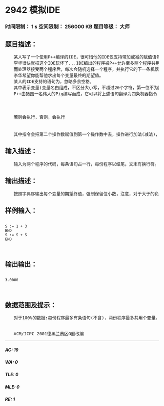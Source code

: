 # 2942 模拟IDE   
### 时间限制： 1 s     空间限制： 256000 KB     题目等级： 大师  
## 题目描述：  

<pre>
　　某人写了一个使用P++编译的IDE，很可惜他的IDE仅支持带加或减的赋值语句，并没有写完就被李华拿去玩了。
　　李华很快就把这个IDE玩坏了...IDE编出的程序被P++允许至多两个程序共用变量同时运行(好神奇他是怎么做到的)。比较幸运地是，两个程序的寄存器并没有出现共用的情况。
　　而处理器接受两个程序后，每次会随机选择一个程序，并执行它的下一条机器指令。这给李华Debug带来了很大的困难，因为处理器的执行顺序不唯一，最后各个变量的值也是不唯一的。
　　李华希望你能帮他求出每个变量最终的期望值。
　　某人的IDE支持的语句为，忽略多余空格。
　　其中表示变量(变量名由组成，不区分大小写，不超过20个字符，第一位不为数字)；表示操作数，可以是一个变量或者一个常量(不超过100的正整数)；表示运算符，可以是加号""或者减号""。
　　P++由猪国一名伟大的Pig编写而成，它可以将上述语句翻译为四条机器指令：

　　
　　
　　若则会执行，否则，会执行
　　

　　其中指令会把第二个操作数赋值到第一个操作数中去，操作进行加法(减法)，并将结果保存在第一个操作数中，为两个寄存器。注意，赋值会覆盖原来的值，以上操作没有涉及到清零。
</pre>
  
  
## 输入描述：  

<pre>
　　输入为两个程序的代码，每条语句占一行，每份程序以结尾，文末有换行符。
</pre>
  
  
## 输出描述：  

<pre>
　　按照字典序输出每个变量的期望终值，强制保留位小数，注意，对于大于的负数，你的程序不应输出""，而是输出""。
</pre>
  
  
## 样例输入：  

<pre><code>
S := 1 + 3
END
S := S + S
END


</code></pre>
  
  
## 输出输出：  

<pre><code>
3.0000


</code></pre>
  
  
## 数据范围及提示：  

<pre>
　　对于100%的数据:每份程序最多有条语句(不含)，两份程序最多共用个变量。
  

　　ACM/ICPC 2001德黑兰赛区G题改编
</pre>
  
  
***  

##### AC: 19  
##### WA: 0  
##### TLE: 0  
##### MLE: 0  
##### RE: 1  
